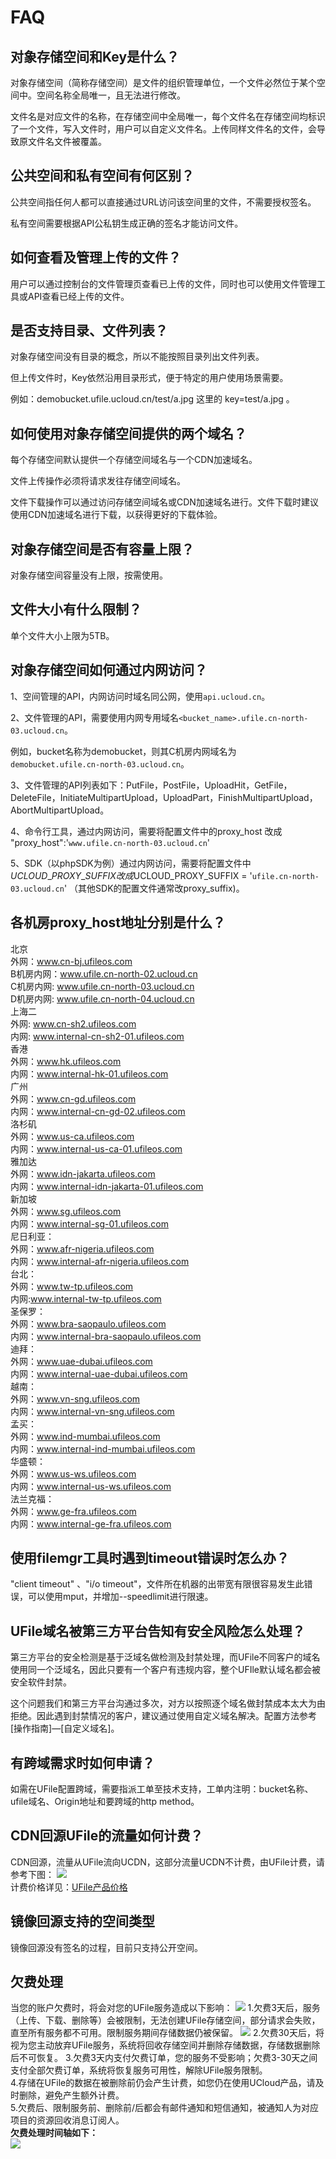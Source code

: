 # FAQ



## 对象存储空间和Key是什么？

对象存储空间（简称存储空间）是文件的组织管理单位，一个文件必然位于某个空间中。空间名称全局唯一，且无法进行修改。

文件名是对应文件的名称，在存储空间中全局唯一，每个文件名在存储空间均标识了一个文件，写入文件时，用户可以自定义文件名。上传同样文件名的文件，会导致原文件名文件被覆盖。

## 公共空间和私有空间有何区别？

公共空间指任何人都可以直接通过URL访问该空间里的文件，不需要授权签名。

私有空间需要根据API公私钥生成正确的签名才能访问文件。

## 如何查看及管理上传的文件？

用户可以通过控制台的文件管理页查看已上传的文件，同时也可以使用文件管理工具或API查看已经上传的文件。

## 是否支持目录、文件列表？

对象存储空间没有目录的概念，所以不能按照目录列出文件列表。

但上传文件时，Key依然沿用目录形式，便于特定的用户使用场景需要。

例如：demobucket.ufile.ucloud.cn/test/a.jpg 这里的 key=test/a.jpg 。

## 如何使用对象存储空间提供的两个域名？

每个存储空间默认提供一个存储空间域名与一个CDN加速域名。

文件上传操作必须将请求发往存储空间域名。

文件下载操作可以通过访问存储空间域名或CDN加速域名进行。文件下载时建议使用CDN加速域名进行下载，以获得更好的下载体验。

## 对象存储空间是否有容量上限？

对象存储空间容量没有上限，按需使用。

## 文件大小有什么限制？

单个文件大小上限为5TB。

## 对象存储空间如何通过内网访问？

1、空间管理的API，内网访问时域名同公网，使用`api.ucloud.cn`。

2、文件管理的API，需要使用内网专用域名`<bucket_name>.ufile.cn-north-03.ucloud.cn`。

例如，bucket名称为demobucket，则其C机房内网域名为`demobucket.ufile.cn-north-03.ucloud.cn`。

3、文件管理的API列表如下：PutFile，PostFile，UploadHit，GetFile，DeleteFile，InitiateMultipartUpload，UploadPart，FinishMultipartUpload，AbortMultipartUpload。

4、命令行工具，通过内网访问，需要将配置文件中的proxy_host 改成 "proxy_host":'`www.ufile.cn-north-03.ucloud.cn`'

5、SDK（以phpSDK为例）通过内网访问，需要将配置文件中$UCLOUD\_PROXY\_SUFFIX改成$UCLOUD\_PROXY\_SUFFIX
= '`ufile.cn-north-03.ucloud.cn`' （其他SDK的配置文件通常改proxy_suffix)。

## 各机房proxy_host地址分别是什么？

北京  
外网：www.cn-bj.ufileos.com  
B机房内网：www.ufile.cn-north-02.ucloud.cn  
C机房内网: www.ufile.cn-north-03.ucloud.cn  
D机房内网: www.ufile.cn-north-04.ucloud.cn  
上海二  
外网: www.cn-sh2.ufileos.com  
内网: www.internal-cn-sh2-01.ufileos.com  
香港  
外网：www.hk.ufileos.com  
内网：www.internal-hk-01.ufileos.com  
广州  
外网：www.cn-gd.ufileos.com  
内网：www.internal-cn-gd-02.ufileos.com  
洛杉矶  
外网：www.us-ca.ufileos.com  
内网：www.internal-us-ca-01.ufileos.com  
雅加达  
外网：www.idn-jakarta.ufileos.com  
内网：www.internal-idn-jakarta-01.ufileos.com  
新加坡  
外网：www.sg.ufileos.com  
内网：www.internal-sg-01.ufileos.com  
尼日利亚：  
外网：www.afr-nigeria.ufileos.com  
内网：www.internal-afr-nigeria.ufileos.com  
台北：  
外网：www.tw-tp.ufileos.com  
内网:www.internal-tw-tp.ufileos.com  
圣保罗：  
外网：www.bra-saopaulo.ufileos.com  
内网：www.internal-bra-saopaulo.ufileos.com  
迪拜：  
外网：www.uae-dubai.ufileos.com  
内网：www.internal-uae-dubai.ufileos.com  
越南：  
外网：www.vn-sng.ufileos.com  
内网：www.internal-vn-sng.ufileos.com  
孟买：  
外网：www.ind-mumbai.ufileos.com  
内网：www.internal-ind-mumbai.ufileos.com   
华盛顿：  
外网：www.us-ws.ufileos.com   
内网：www.internal-us-ws.ufileos.com   
法兰克福：  
外网：www.ge-fra.ufileos.com   
内网：www.internal-ge-fra.ufileos.com   

##  使用filemgr工具时遇到timeout错误时怎么办？

"client timeout" 、"i/o
timeout"，文件所在机器的出带宽有限很容易发生此错误，可以使用mput，并增加--speedlimit进行限速。

## UFile域名被第三方平台告知有安全风险怎么处理？

第三方平台的安全检测是基于泛域名做检测及封禁处理，而UFile不同客户的域名使用同一个泛域名，因此只要有一个客户有违规内容，整个UFIle默认域名都会被安全软件封禁。

这个问题我们和第三方平台沟通过多次，对方以按照逐个域名做封禁成本太大为由拒绝。因此遇到封禁情况的客户，建议通过使用自定义域名解决。配置方法参考\[操作指南\]—\[自定义域名\]。

## 有跨域需求时如何申请？

如需在UFile配置跨域，需要指派工单至技术支持，工单内注明：bucket名称、ufile域名、Origin地址和要跨域的http
method。

## CDN回源UFile的流量如何计费？

CDN回源，流量从UFile流向UCDN，这部分流量UCDN不计费，由UFile计费，请参考下图：
![](/images/cdn回源ufile的流量.png)  
计费价格详见：[UFile产品价格](ufile/bill)

## 镜像回源支持的空间类型

镜像回源没有签名的过程，目前只支持公开空间。

## 欠费处理

当您的账户欠费时，将会对您的UFile服务造成以下影响：
![](/images/ufile欠费处理弹窗.png)
1.欠费3天后，服务（上传、下载、删除等）会被限制，无法创建UFile存储空间，部分请求会失败，直至所有服务都不可用。限制服务期间存储数据仍被保留。
![](/images/ufile欠费限购.png)
2.欠费30天后，将视为您主动放弃UFile服务，系统将回收存储空间并删除存储数据，存储数据删除后不可恢复。
3.欠费3天内支付欠费订单，您的服务不受影响；欠费3-30天之间支付全部欠费订单，系统将恢复服务可用性，解除UFile服务限制。  
4.存储在UFile的数据在被删除前仍会产生计费，如您仍在使用UCloud产品，请及时删除，避免产生额外计费。  
5.欠费后、限制服务前、删除前/后都会有邮件通知和短信通知，被通知人为对应项目的资源回收消息订阅人。  
**欠费处理时间轴如下：**  
![](/images/欠费通知时间轴.png)

